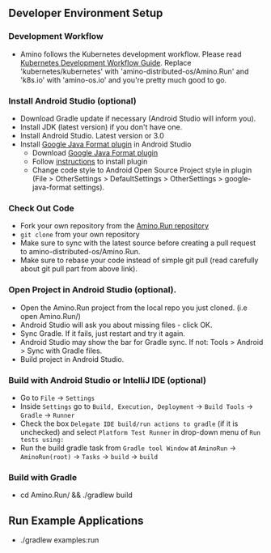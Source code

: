 ## Developer Environment Setup
### Development Workflow
* Amino follows the Kubernetes development workflow. Please read [Kubernetes Development Workflow Guide](https://github.com/kubernetes/community/blob/master/contributors/guide/github-workflow.md).
  Replace 'kubernetes/kubernetes' with 'amino-distributed-os/Amino.Run' and 'k8s.io' with 'amino-os.io' and you're pretty much good to go.

### Install Android Studio (optional)
* Download Gradle update if necessary (Android Studio will inform you).
* Install JDK (latest version) if you don't have one.
* Install Android Studio. Latest version or 3.0
* Install [Google Java Format plugin](https://plugins.jetbrains.com/plugin/8527-google-java-format) in Android Studio
  * Download [Google Java Format plugin](https://plugins.jetbrains.com/plugin/8527-google-java-format)
  * Follow [instructions](https://stackoverflow.com/questions/30617408/how-to-install-plugin-in-android-studio) to install plugin
  * Change code style to Android Open Source Project style in plugin (File &gt; OtherSettings &gt; DefaultSettings &gt; OtherSettings &gt; google-java-format settings).

### Check Out Code
* Fork your own repository from the [Amino.Run repository](https://github.com/amino-distributed-os/Amino.Run) 
* `git clone` from your own repository
* Make sure to sync with the latest source before creating a pull request to amino-distributed-os/Amino.Run.
* Make sure to rebase your code instead of simple git pull (read carefully about git pull part from above link).

### Open Project in Android Studio (optional).
* Open the Amino.Run project from the local repo you just cloned. (i.e open Amino.Run/)
* Android Studio will ask you about missing files - click OK.
* Sync Gradle. If it fails, just restart and try it again.
* Android Studio may show the bar for Gradle sync. If not: Tools &gt; Android &gt; Sync with Gradle files.
* Build project in Android Studio.

### Build with Android Studio or IntelliJ IDE (optional)
* Go to `File` -> `Settings`
* Inside `Settings` go to `Build, Execution, Deployment` -> `Build Tools` -> `Gradle` -> `Runner` 
* Check the box `Delegate IDE build/run actions to gradle` (if it is unchecked) and select `Platform Test Runner` in drop-down menu of `Run tests using:`
* Run the build gradle task from `Gradle tool Window` at `AminoRun` -> `AminoRun(root)` -> `Tasks` -> `build` -> `build`

### Build with Gradle
* cd Amino.Run/ && ./gradlew build

## Run Example Applications

* ./gradlew examples:run

